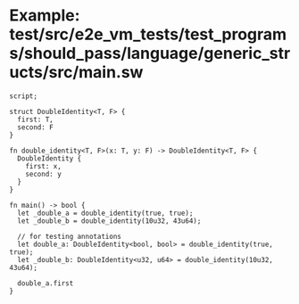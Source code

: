 # Example: test/src/e2e_vm_tests/test_programs/should_pass/language/generic_structs/src/main.sw

```sway
script;

struct DoubleIdentity<T, F> {
  first: T,
  second: F
}

fn double_identity<T, F>(x: T, y: F) -> DoubleIdentity<T, F> {
  DoubleIdentity {
    first: x,
    second: y
  }
}

fn main() -> bool {
  let _double_a = double_identity(true, true);
  let _double_b = double_identity(10u32, 43u64);

  // for testing annotations
  let double_a: DoubleIdentity<bool, bool> = double_identity(true, true);
  let _double_b: DoubleIdentity<u32, u64> = double_identity(10u32, 43u64);

  double_a.first
}


```
